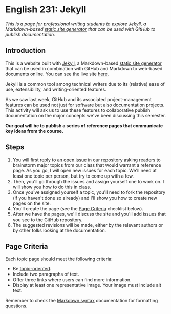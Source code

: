 # English 231: Jekyll

*This is a page for professional writing students to explore [Jekyll](https://jekyllrb.com/), a Markdown-based [static site generator](https://en.wikipedia.org/wiki/Static_site_generator) that can be used with GitHub to publish documentation.*

## Introduction

This is a website built with [Jekyll](https://jekyllrb.com/), a Markdown-based [static site generator](https://en.wikipedia.org/wiki/Static_site_generator) that can be used in combination with GitHub and Markdown to web-based documents online. You can see the live site [here](https://rickwysocki.github.io/pw-jekyll/).

Jekyll is a common tool among technical writers due to its (relative) ease of use, extensibility, and writing-oriented features.

As we saw last week, GitHub and its associated project-management features can be used not just for software but also documentation projects. This activity will ask us to use these features to collaborative publish documentation on the major concepts we've been discussing this semester.

**Our goal will be to publish a series of reference pages that communicate key ideas from the course.**

## Steps

1. You will first reply to [an open issue](https://github.com/rickwysocki/pw-jekyll/issues/1) in our repository asking readers to brainstorm major topics from our class that would warrant a reference page. As you go, I will open new issues for each topic. We'll need at least one topic per person, but try to come up with a few.
2. Then, you'll go through the issues and assign yourself one to work on. I will show you how to do this in class.
3. Once you've assigned yourself a topic, you'll need to fork the repository (if you haven't done so already) and I'll show you how to create new pages on the site. 
4. You'll create the page (see the [Page Criteria](#page-criteria) checklist below). 
5. After we have the pages, we'll discuss the site and you'll add issues that you see to the GitHub repository.
6. The suggested revisions will be made, either by the relevant authors or by other folks looking at the documentation.

## Page Criteria

Each topic page should meet the following criteria:

- Be [topic-oriented](https://en.wikipedia.org/wiki/Topic-based_authoring).
- Include two paragraphs of text.
- Offer three links where users can find more information.
- Display at least one representative image. Your image must include alt text.

Remember to check the [Markdown syntax](https://www.markdownguide.org/basic-syntax/) documentation for formatting questions.